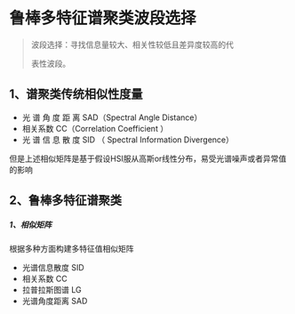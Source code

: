 # 鲁棒多特征谱聚类波段选择

> 波段选择：寻找信息量较大、相关性较低且差异度较高的代
>
> 表性波段。

## 1、谱聚类传统相似性度量

- 光 谱 角 度 距 离 SAD（Spectral Angle Distance）
- 相关系数 CC（Correlation Coefficient ）
- 光 谱 信 息 散 度 SID （ Spectral Information Divergence）

但是上述相似矩阵是基于假设HSI服从高斯or线性分布，易受光谱噪声或者异常值的影响



## 2、鲁棒多特征谱聚类

##### 1、相似矩阵

根据多种方面构建多特征值相似矩阵

- 光谱信息散度 SID
- 相关系数 CC
- 拉普拉斯图谱 LG
- 光谱角度距离 SAD 